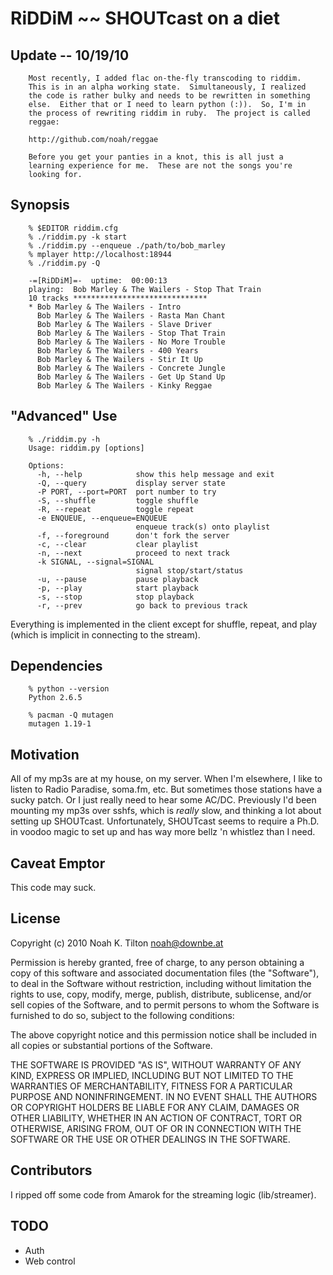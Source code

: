 RiDDiM ~~ SHOUTcast on a diet
==============================================================

Update -- 10/19/10
---------------------------------------------------------------
        Most recently, I added flac on-the-fly transcoding to riddim.
        This is in an alpha working state.  Simultaneously, I realized
        the code is rather bulky and needs to be rewritten in something
        else.  Either that or I need to learn python (:)).  So, I'm in
        the process of rewriting riddim in ruby.  The project is called
        reggae:

        http://github.com/noah/reggae

        Before you get your panties in a knot, this is all just a
        learning experience for me.  These are not the songs you're
        looking for.

Synopsis
---------------------------------------------------------------

        % $EDITOR riddim.cfg
        % ./riddim.py -k start
        % ./riddim.py --enqueue ./path/to/bob_marley
        % mplayer http://localhost:18944
        % ./riddim.py -Q     

        -=[RiDDiM]=-  uptime:  00:00:13
        playing:  Bob Marley & The Wailers - Stop That Train
        10 tracks ******************************
        * Bob Marley & The Wailers - Intro
          Bob Marley & The Wailers - Rasta Man Chant
          Bob Marley & The Wailers - Slave Driver
          Bob Marley & The Wailers - Stop That Train
          Bob Marley & The Wailers - No More Trouble
          Bob Marley & The Wailers - 400 Years
          Bob Marley & The Wailers - Stir It Up
          Bob Marley & The Wailers - Concrete Jungle
          Bob Marley & The Wailers - Get Up Stand Up
          Bob Marley & The Wailers - Kinky Reggae
 
"Advanced" Use
---------------------------------------------------------------

        % ./riddim.py -h
        Usage: riddim.py [options]

        Options:
          -h, --help            show this help message and exit
          -Q, --query           display server state
          -P PORT, --port=PORT  port number to try
          -S, --shuffle         toggle shuffle
          -R, --repeat          toggle repeat
          -e ENQUEUE, --enqueue=ENQUEUE
                                enqueue track(s) onto playlist
          -f, --foreground      don't fork the server
          -c, --clear           clear playlist
          -n, --next            proceed to next track
          -k SIGNAL, --signal=SIGNAL
                                signal stop/start/status
          -u, --pause           pause playback
          -p, --play            start playback
          -s, --stop            stop playback
          -r, --prev            go back to previous track


Everything is implemented in the client except for shuffle, repeat, and play (which is implicit in connecting to the stream).


Dependencies
---------------------------------------------------------------

        % python --version
        Python 2.6.5

        % pacman -Q mutagen  
        mutagen 1.19-1

Motivation
---------------------------------------------------------------
All of my mp3s are at my house, on my server.  When I'm elsewhere, I like to
listen to Radio Paradise, soma.fm, etc.  But sometimes those stations have a
sucky patch.  Or I just really need to hear some AC/DC.  Previously I'd been
mounting my mp3s over sshfs, which is _really_ slow, and thinking a lot about
setting up SHOUTcast.  Unfortunately, SHOUTcast seems to require a Ph.D. in
voodoo magic to set up and has way more bellz 'n whistlez than I need.


Caveat Emptor
---------------------------------------------------------------
This code may suck.


License 
---------------------------------------------------------------
Copyright (c) 2010 Noah K. Tilton <noah@downbe.at>

Permission is hereby granted, free of charge, to any person obtaining a copy
of this software and associated documentation files (the "Software"), to deal
in the Software without restriction, including without limitation the rights
to use, copy, modify, merge, publish, distribute, sublicense, and/or sell
copies of the Software, and to permit persons to whom the Software is
furnished to do so, subject to the following conditions:

The above copyright notice and this permission notice shall be included in
all copies or substantial portions of the Software.

THE SOFTWARE IS PROVIDED "AS IS", WITHOUT WARRANTY OF ANY KIND, EXPRESS OR
IMPLIED, INCLUDING BUT NOT LIMITED TO THE WARRANTIES OF MERCHANTABILITY,
FITNESS FOR A PARTICULAR PURPOSE AND NONINFRINGEMENT. IN NO EVENT SHALL THE
AUTHORS OR COPYRIGHT HOLDERS BE LIABLE FOR ANY CLAIM, DAMAGES OR OTHER
LIABILITY, WHETHER IN AN ACTION OF CONTRACT, TORT OR OTHERWISE, ARISING FROM,
OUT OF OR IN CONNECTION WITH THE SOFTWARE OR THE USE OR OTHER DEALINGS IN
THE SOFTWARE.

Contributors
---------------------------------------------------------------
I ripped off some code from Amarok for the streaming logic (lib/streamer).

TODO
---------------------------------------------------------------
+ Auth
+ Web control
